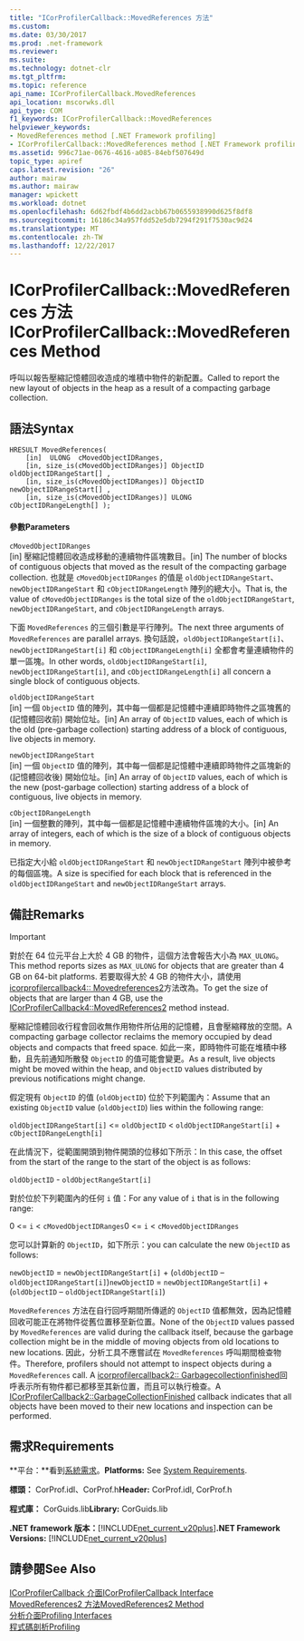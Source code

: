 ```yaml
---
title: "ICorProfilerCallback::MovedReferences 方法"
ms.custom: 
ms.date: 03/30/2017
ms.prod: .net-framework
ms.reviewer: 
ms.suite: 
ms.technology: dotnet-clr
ms.tgt_pltfrm: 
ms.topic: reference
api_name: ICorProfilerCallback.MovedReferences
api_location: mscorwks.dll
api_type: COM
f1_keywords: ICorProfilerCallback::MovedReferences
helpviewer_keywords:
- MovedReferences method [.NET Framework profiling]
- ICorProfilerCallback::MovedReferences method [.NET Framework profiling]
ms.assetid: 996c71ae-0676-4616-a085-84ebf507649d
topic_type: apiref
caps.latest.revision: "26"
author: mairaw
ms.author: mairaw
manager: wpickett
ms.workload: dotnet
ms.openlocfilehash: 6d62fbdf4b6dd2acbb67b0655938990d625f8df8
ms.sourcegitcommit: 16186c34a957fdd52e5db7294f291f7530ac9d24
ms.translationtype: MT
ms.contentlocale: zh-TW
ms.lasthandoff: 12/22/2017
---
```

# <a name="icorprofilercallbackmovedreferences-method"></a><span data-ttu-id="c0105-102">ICorProfilerCallback::MovedReferences 方法</span><span class="sxs-lookup"><span data-stu-id="c0105-102">ICorProfilerCallback::MovedReferences Method</span></span>
<span data-ttu-id="c0105-103">呼叫以報告壓縮記憶體回收造成的堆積中物件的新配置。</span><span class="sxs-lookup"><span data-stu-id="c0105-103">Called to report the new layout of objects in the heap as a result of a compacting garbage collection.</span></span>  
  
## <a name="syntax"></a><span data-ttu-id="c0105-104">語法</span><span class="sxs-lookup"><span data-stu-id="c0105-104">Syntax</span></span>  
  
```  
HRESULT MovedReferences(  
    [in]  ULONG  cMovedObjectIDRanges,  
    [in, size_is(cMovedObjectIDRanges)] ObjectID oldObjectIDRangeStart[] ,  
    [in, size_is(cMovedObjectIDRanges)] ObjectID newObjectIDRangeStart[] ,  
    [in, size_is(cMovedObjectIDRanges)] ULONG    cObjectIDRangeLength[] );  
```  
  
#### <a name="parameters"></a><span data-ttu-id="c0105-105">參數</span><span class="sxs-lookup"><span data-stu-id="c0105-105">Parameters</span></span>  
 `cMovedObjectIDRanges`  
 <span data-ttu-id="c0105-106">[in] 壓縮記憶體回收造成移動的連續物件區塊數目。</span><span class="sxs-lookup"><span data-stu-id="c0105-106">[in] The number of blocks of contiguous objects that moved as the result of the compacting garbage collection.</span></span> <span data-ttu-id="c0105-107">也就是 `cMovedObjectIDRanges` 的值是 `oldObjectIDRangeStart`、`newObjectIDRangeStart` 和 `cObjectIDRangeLength` 陣列的總大小。</span><span class="sxs-lookup"><span data-stu-id="c0105-107">That is, the value of `cMovedObjectIDRanges` is the total size of the `oldObjectIDRangeStart`, `newObjectIDRangeStart`, and `cObjectIDRangeLength` arrays.</span></span>  
  
 <span data-ttu-id="c0105-108">下面 `MovedReferences` 的三個引數是平行陣列。</span><span class="sxs-lookup"><span data-stu-id="c0105-108">The next three arguments of `MovedReferences` are parallel arrays.</span></span> <span data-ttu-id="c0105-109">換句話說，`oldObjectIDRangeStart[i]`、`newObjectIDRangeStart[i]` 和 `cObjectIDRangeLength[i]` 全都會考量連續物件的單一區塊。</span><span class="sxs-lookup"><span data-stu-id="c0105-109">In other words, `oldObjectIDRangeStart[i]`, `newObjectIDRangeStart[i]`, and `cObjectIDRangeLength[i]` all concern a single block of contiguous objects.</span></span>  
  
 `oldObjectIDRangeStart`  
 <span data-ttu-id="c0105-110">[in] 一個 `ObjectID` 值的陣列，其中每一個都是記憶體中連續即時物件之區塊舊的 (記憶體回收前) 開始位址。</span><span class="sxs-lookup"><span data-stu-id="c0105-110">[in] An array of `ObjectID` values, each of which is the old (pre-garbage collection) starting address of a block of contiguous, live objects in memory.</span></span>  
  
 `newObjectIDRangeStart`  
 <span data-ttu-id="c0105-111">[in] 一個 `ObjectID` 值的陣列，其中每一個都是記憶體中連續即時物件之區塊新的 (記憶體回收後) 開始位址。</span><span class="sxs-lookup"><span data-stu-id="c0105-111">[in] An array of `ObjectID` values, each of which is the new (post-garbage collection) starting address of a block of contiguous, live objects in memory.</span></span>  
  
 `cObjectIDRangeLength`  
 <span data-ttu-id="c0105-112">[in] 一個整數的陣列，其中每一個都是記憶體中連續物件區塊的大小。</span><span class="sxs-lookup"><span data-stu-id="c0105-112">[in] An array of integers, each of which is the size of a block of contiguous objects in memory.</span></span>  
  
 <span data-ttu-id="c0105-113">已指定大小給 `oldObjectIDRangeStart` 和 `newObjectIDRangeStart` 陣列中被參考的每個區塊。</span><span class="sxs-lookup"><span data-stu-id="c0105-113">A size is specified for each block that is referenced in the `oldObjectIDRangeStart` and `newObjectIDRangeStart` arrays.</span></span>  
  
## <a name="remarks"></a><span data-ttu-id="c0105-114">備註</span><span class="sxs-lookup"><span data-stu-id="c0105-114">Remarks</span></span>  
  
> [!IMPORTANT]
>  <span data-ttu-id="c0105-115">對於在 64 位元平台上大於 4 GB 的物件，這個方法會報告大小為 `MAX_ULONG`。</span><span class="sxs-lookup"><span data-stu-id="c0105-115">This method reports sizes as `MAX_ULONG` for objects that are greater than 4 GB on 64-bit platforms.</span></span> <span data-ttu-id="c0105-116">若要取得大於 4 GB 的物件大小，請使用[icorprofilercallback4:: Movedreferences2](../../../../docs/framework/unmanaged-api/profiling/icorprofilercallback4-movedreferences2-method.md)方法改為。</span><span class="sxs-lookup"><span data-stu-id="c0105-116">To get the size of objects that are larger than 4 GB, use the [ICorProfilerCallback4::MovedReferences2](../../../../docs/framework/unmanaged-api/profiling/icorprofilercallback4-movedreferences2-method.md) method instead.</span></span>  
  
 <span data-ttu-id="c0105-117">壓縮記憶體回收行程會回收無作用物件所佔用的記憶體，且會壓縮釋放的空間。</span><span class="sxs-lookup"><span data-stu-id="c0105-117">A compacting garbage collector reclaims the memory occupied by dead objects and compacts that freed space.</span></span> <span data-ttu-id="c0105-118">如此一來，即時物件可能在堆積中移動，且先前通知所散發 `ObjectID` 的值可能會變更。</span><span class="sxs-lookup"><span data-stu-id="c0105-118">As a result, live objects might be moved within the heap, and `ObjectID` values distributed by previous notifications might change.</span></span>  
  
 <span data-ttu-id="c0105-119">假定現有 `ObjectID` 的值 (`oldObjectID`) 位於下列範圍內：</span><span class="sxs-lookup"><span data-stu-id="c0105-119">Assume that an existing `ObjectID` value (`oldObjectID`) lies within the following range:</span></span>  
  
 `oldObjectIDRangeStart[i]` <= `oldObjectID` < `oldObjectIDRangeStart[i]` + `cObjectIDRangeLength[i]`  
  
 <span data-ttu-id="c0105-120">在此情況下，從範圍開頭到物件開頭的位移如下所示：</span><span class="sxs-lookup"><span data-stu-id="c0105-120">In this case, the offset from the start of the range to the start of the object is as follows:</span></span>  
  
 `oldObjectID` - `oldObjectRangeStart[i]`  
  
 <span data-ttu-id="c0105-121">對於位於下列範圍內的任何 `i` 值：</span><span class="sxs-lookup"><span data-stu-id="c0105-121">For any value of `i` that is in the following range:</span></span>  
  
 <span data-ttu-id="c0105-122">0 <= `i` < `cMovedObjectIDRanges`</span><span class="sxs-lookup"><span data-stu-id="c0105-122">0 <= `i` < `cMovedObjectIDRanges`</span></span>  
  
 <span data-ttu-id="c0105-123">您可以計算新的 `ObjectID`，如下所示：</span><span class="sxs-lookup"><span data-stu-id="c0105-123">you can calculate the new `ObjectID` as follows:</span></span>  
  
 <span data-ttu-id="c0105-124">`newObjectID` = `newObjectIDRangeStart[i]` + (`oldObjectID` – `oldObjectIDRangeStart[i]`)</span><span class="sxs-lookup"><span data-stu-id="c0105-124">`newObjectID` = `newObjectIDRangeStart[i]` + (`oldObjectID` – `oldObjectIDRangeStart[i]`)</span></span>  
  
 <span data-ttu-id="c0105-125">`MovedReferences` 方法在自行回呼期間所傳遞的 `ObjectID` 值都無效，因為記憶體回收可能正在將物件從舊位置移至新位置。</span><span class="sxs-lookup"><span data-stu-id="c0105-125">None of the `ObjectID` values passed by `MovedReferences` are valid during the callback itself, because the garbage collection might be in the middle of moving objects from old locations to new locations.</span></span> <span data-ttu-id="c0105-126">因此，分析工具不應嘗試在 `MovedReferences` 呼叫期間檢查物件。</span><span class="sxs-lookup"><span data-stu-id="c0105-126">Therefore, profilers should not attempt to inspect objects during a `MovedReferences` call.</span></span> <span data-ttu-id="c0105-127">A [icorprofilercallback2:: Garbagecollectionfinished](../../../../docs/framework/unmanaged-api/profiling/icorprofilercallback2-garbagecollectionfinished-method.md)回呼表示所有物件都已都移至其新位置，而且可以執行檢查。</span><span class="sxs-lookup"><span data-stu-id="c0105-127">A [ICorProfilerCallback2::GarbageCollectionFinished](../../../../docs/framework/unmanaged-api/profiling/icorprofilercallback2-garbagecollectionfinished-method.md) callback indicates that all objects have been moved to their new locations and inspection can be performed.</span></span>  
  
## <a name="requirements"></a><span data-ttu-id="c0105-128">需求</span><span class="sxs-lookup"><span data-stu-id="c0105-128">Requirements</span></span>  
 <span data-ttu-id="c0105-129">**平台：**看到[系統需求](../../../../docs/framework/get-started/system-requirements.md)。</span><span class="sxs-lookup"><span data-stu-id="c0105-129">**Platforms:** See [System Requirements](../../../../docs/framework/get-started/system-requirements.md).</span></span>  
  
 <span data-ttu-id="c0105-130">**標頭：** CorProf.idl、CorProf.h</span><span class="sxs-lookup"><span data-stu-id="c0105-130">**Header:** CorProf.idl, CorProf.h</span></span>  
  
 <span data-ttu-id="c0105-131">**程式庫：** CorGuids.lib</span><span class="sxs-lookup"><span data-stu-id="c0105-131">**Library:** CorGuids.lib</span></span>  
  
 <span data-ttu-id="c0105-132">**.NET framework 版本：**[!INCLUDE[net_current_v20plus](../../../../includes/net-current-v20plus-md.md)]</span><span class="sxs-lookup"><span data-stu-id="c0105-132">**.NET Framework Versions:** [!INCLUDE[net_current_v20plus](../../../../includes/net-current-v20plus-md.md)]</span></span>  
  
## <a name="see-also"></a><span data-ttu-id="c0105-133">請參閱</span><span class="sxs-lookup"><span data-stu-id="c0105-133">See Also</span></span>  
 [<span data-ttu-id="c0105-134">ICorProfilerCallback 介面</span><span class="sxs-lookup"><span data-stu-id="c0105-134">ICorProfilerCallback Interface</span></span>](../../../../docs/framework/unmanaged-api/profiling/icorprofilercallback-interface.md)  
 [<span data-ttu-id="c0105-135">MovedReferences2 方法</span><span class="sxs-lookup"><span data-stu-id="c0105-135">MovedReferences2 Method</span></span>](../../../../docs/framework/unmanaged-api/profiling/icorprofilercallback4-movedreferences2-method.md)  
 [<span data-ttu-id="c0105-136">分析介面</span><span class="sxs-lookup"><span data-stu-id="c0105-136">Profiling Interfaces</span></span>](../../../../docs/framework/unmanaged-api/profiling/profiling-interfaces.md)  
 [<span data-ttu-id="c0105-137">程式碼剖析</span><span class="sxs-lookup"><span data-stu-id="c0105-137">Profiling</span></span>](../../../../docs/framework/unmanaged-api/profiling/index.md)
